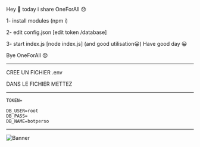 Hey 👋 today i share OneForAll 😞

1- install modules (npm i)

2- edit config.json [edit token /database]

3- start index.js [node index.js] (and good utilisation😀) Have good day 😀

Bye OneForAll 😞

---

CREE UN FICHIER .env 

DANS LE FICHIER METTEZ

---

```
TOKEN=

DB_USER=root
DB_PASS=
DB_NAME=botperso
```

---

![Banner](https://user-images.githubusercontent.com/69382509/95672716-6d85eb80-0ba3-11eb-8505-8862a3b42895.gif)
